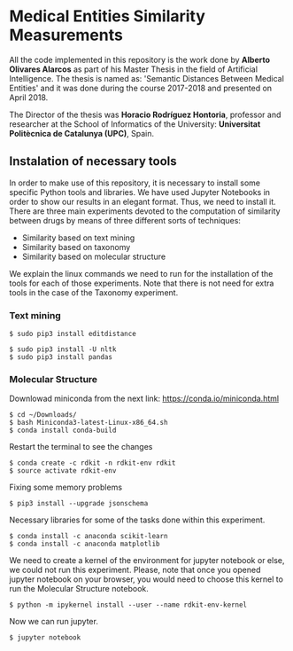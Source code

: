 # Medical Entities Similarity Measurements

All the code implemented in this repository is the work done by **Alberto Olivares Alarcos** as part of his Master Thesis in the field of  Artificial Intelligence. The thesis is named as: 'Semantic Distances Between Medical Entities' and it was done during the course 2017-2018 and presented on April 2018. 


The Director of the thesis was **Horacio Rodríguez Hontoria**, professor and researcher at the School of Informatics of the University: **Universitat Politècnica de Catalunya (UPC)**, Spain.


## Instalation of necessary tools

In order to make use of this repository, it is necessary to install some specific Python tools and libraries. We have used Jupyter Notebooks in order to show our results in an elegant format. Thus, we need to install it. There are three main experiments devoted to the computation of similarity between drugs by means of three different sorts of techniques: 

- Similarity based on text mining
- Similarity based on taxonomy
- Similarity based on molecular structure

We explain the linux commands we need to run for the installation of the tools for each of those experiments. Note that there is not need for extra tools in the case of the Taxonomy experiment.

### Text mining
```
$ sudo pip3 install editdistance

$ sudo pip3 install -U nltk
$ sudo pip3 install pandas
```

### Molecular Structure
Downlowad miniconda from the next link:  https://conda.io/miniconda.html

```
$ cd ~/Downloads/
$ bash Miniconda3-latest-Linux-x86_64.sh
$ conda install conda-build
```

Restart the terminal to see the changes
```
$ conda create -c rdkit -n rdkit-env rdkit
$ source activate rdkit-env
```

Fixing some memory problems
```
$ pip3 install --upgrade jsonschema
```

Necessary libraries for some of the tasks done within this experiment.
```
$ conda install -c anaconda scikit-learn
$ conda install -c anaconda matplotlib
```

We need to create a kernel of the environment for jupyter notebook or else, we could not run this experiment. Please, note that once you opened jupyter notebook on your browser, you would need to choose this kernel to run the Molecular Structure notebook.
```
$ python -m ipykernel install --user --name rdkit-env-kernel
```

Now we can run jupyter.
```
$ jupyter notebook
```
